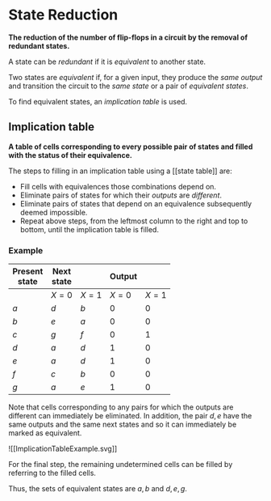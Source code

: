 # State Reduction
**The reduction of the number of flip-flops in a circuit by the removal of redundant states.**

A state can be *redundant* if it is *equivalent* to another state.

Two states are *equivalent* if, for a given input, they produce the *same output* and transition the circuit to the *same state* or a pair of *equivalent states*.

To find equivalent states, an *implication table* is used.

## Implication table
**A table of cells corresponding to every possible pair of states and filled with the status of their equivalence.**

The steps to filling in an implication table using a [[state table]] are:
- Fill cells with equivalences those combinations depend on.
- Eliminate pairs of states for which their *outputs* are *different*.
- Eliminate pairs of states that depend on an equivalence subsequently deemed impossible.
- Repeat above steps, from the leftmost column to the right and top to bottom, until the implication table is filled.

### Example
| Present <br /> state | Next <br /> state |       | Output |       |
| -------------------- | ----------------- | ----- | ------ | ----- |
|                      | $X=0$             | $X=1$ | $X=0$  | $X=1$ |
| $a$                  | $d$               | $b$   | $0$    | $0$   |
| $b$                  | $e$               | $a$   | $0$    | $0$   |
| $c$                  | $g$               | $f$   | $0$    | $1$   |
| $d$                  | $a$               | $d$   | $1$    | $0$   |
| $e$                  | $a$               | $d$   | $1$    | $0$   |
| $f$                  | $c$               | $b$   | $0$    | $0$   |
| $g$                  | $a$               | $e$   | $1$    | $0$      |

Note that cells corresponding to any pairs for which the outputs are different can immediately be eliminated. In addition, the pair $d,e$ have the same outputs and the same next states and so it can immediately be marked as equivalent.

![[ImplicationTableExample.svg]]

For the final step, the remaining undetermined cells can be filled by referring to the filled cells.

Thus, the sets of equivalent states are $a, b$ and $d,e,g$.  
